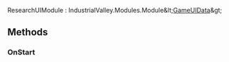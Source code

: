 <p class="title">ResearchUIModule<span> : IndustrialValley.Modules.Module&amp;lt;<a href="#/api/IndustrialValley.Modules.GameUI/GameUIData" title="GameUIData" class="inherit-link">GameUIData</a>&amp;gt;</span><p>

## Methods

### OnStart

<div><Declaration modifier="public override void" content=" <span>&lt;span class=&quot;method&quot;&gt;OnStart&lt;/span&gt;()</span>"></Declaration></div>
